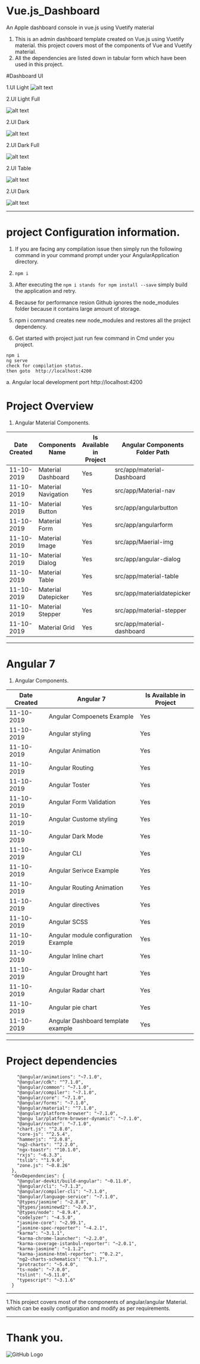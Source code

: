 # Vue.js_Dashboard
 An Apple dashboard console in vue.js using Vuetify material

 
 
1. This is an admin dashboard template created on Vue.js using Vuetify material. this project covers most of the components of Vue and Vuetify material.
2. All the dependencies are listed down in tabular form which have been used in this project.

#Dashboard UI

1.UI Light
![alt text](https://lh3.googleusercontent.com/6S3QPCmjlBGdTDBAk8nazcHv-Ub8yDx-FyY5HcdNSfalvLvP2gnw0QTFvm9-OsnPIpzmBjRi5ZE3nUOeTsUOMZA7OajPWNBOfcANczE6ZKU8t-EcLN--SMG-OdtuY92gD0l6pOP_UysWnWDCnP96Gie9oNjtEd7UlrB0XHyhCKvNixGADNBtjO7RgFd_vn1jKO3OrEvyxlbTYkaq5nfm3PzlnD6hT4tQhIUkbF5Om91SjnGlV1Vihb5zDsXOTm0GYvygsR-U6vPOY98zb8Q4TAZ4QQS5xhziyEDjyHpDrNzjfm7RsSedt4CaxMsAlV3BBlrrnBhJjAAQo8UPF4ehm3OkH-2TmOQkQvGJngB0z8R9t9XB4BjArWoUNHlidO9m8QsTslLr1RFeEGoVtBPQZJVFBfWFpvqIwsGIyyXxgLoC7ymxCN765-kkYhRy5kZtp98fGqm_-dT61NSLvvZD87ulWHAJCYaUJ21THPf_U9qWIZBsNOHDDollDrawAmK0JXPTk1RRaSwtA2ZedFh58VM6EQwrI56HPfMAN87jr04Qsy6GkQZCMFQJ1b0QxuFo6OHujMCejJCTHN04KYzfa54-Vf1QV3MPNmuGHIet40mXrW6BGKzaEj6IGVRZxM5ICfZERaj0XSzXLzRJNdTr4D6zkmHfYLsIDkl-M-LQscoTOZDs_Wl4OR2Rntk3HsfzllGhdH3q9jaNLfoXEtp-eBzZlfqP03KxPloEs7kPiUPSdc0=w1280-h720-no)

2.UI Light Full
 
![alt text](https://lh3.googleusercontent.com/xeaDo9QJlNKxPTLhqiiWab1uyZsXEzMuJjDCDH8EVQ6L-3OZwY0-A6fQRIR_mTAZ8OKycmoQ4eb2tjJa8GF1ULUj6rylboyMDUY1BOam11c90uteR3NBQzOPTLHwmJJgBb6UeG6R4KbrKhZerWbOn_6d7SsK_gIAYbk8e9qfl6jJUogQMQtv4QYfogBBwywGP_G8ahaxMBhJhXmOgNnSvYxLuLiJ_Z8VNxvPCBIvVyxpCrecZdzaHf5-GrCet_uskuLwcmu1Qv9HzpVkfcXlIHcDHLkXwOhqxvN5jXb_41AQ0BWpnHI0Itxx074LpO1wkQ9rX-NGDZ-yNf-37jT33P3vNcR8To_zfTb3oLNA9DjF66SuK4sMcFwGG0zQK9dbHAZcfLhMlENlEQGV3iDTLF0vnILo1yexfpy1adyUDKcq1dsl9I7LkmOvNjGHL4N5qZEtqUGBc6IJuwjs5nXaQaKQt3B1jINmsGTdSq8LcXZXypLXkKWUEIUhkFHizTaG9PKLrND7ZRw132DTjyEXLE5AkzXlqjg_5Zh3y9bBtuV4WUN2zWFtw5pb_CBAuFBCw01UVotxJ769ijw3QDPwLDwJe9px_4R5V2l6_YS81u6vryF_1dAqT32cggLGiSVxuyQRK9Zwu1xx1y_T3BsnsyzdBphnKqgdk3XpgdluQMAEFFHrnaNKMs4nSCA0yXXF_7sRoImQjz3ON0YlBBlWS4To9S0bD3B9c0DW4CPOzRxsb5k=w1280-h720-no
)


2.UI Dark
 
![alt text](https://lh3.googleusercontent.com/p4-gjmhmJ2vANZFSUDD-geJrUcEs9B9_JY8RqDg9xf83mE9K4zxOvnb6wMAtmzYgujaGfwXQnd4MVjWVU9TH3MyfbPbx782glFOHOMQ9KPjDfxRl-FzNAY55sxvp4rYY6uyJhgfRQfB-UV-w8B3xr9MRw62eKdAtUK7Ho6ct9dx5zpFZnbufttgCmkvqtuM-6y0MLD6KCEd3XxB7SLUV6H8bVr-UxhCjyNZrTDTyCA5xSXnGA3h1JRkZ9soNc9WKf2reC9Ge6sBfK9w0Tnz23urKk3Ald0VutCfQP_MEEzKCrtjAonbo_oGCAtPoN0Nf4MMV9mTOjGoXYXJfNR96lkmRVlqGbaf8xxCVK_MIH5HiB14xDHxx3olgC91qhQGL3eClOMOHSqsLFqQnxSPnV19rdehlelmh4hu1TQvq9N8kORbyo_xt3G-aWDP0wsr--QlemEUG6knpqbCwvQwTlmG3kwrQuKJmqRgcbnHln9DiaIkv-c4GXfEwECv0b7sFPsgMrER2IHO4kRsn-8GoGf1MjVnkxUdE2RYgZv9CBHXWQNhtilrwTjNuzzB8k26UbK5JmmVUSs1S0Ow0SwdEcP5bRdJ_xdvSBr1q7cda7TMVK77h5xfU79UnRQGUTxeoFtQoVeJAXugktRH7L7waO2zY1G-T_xcc2oKW5-QjrnKiTLwQon-4MElxw1fWNXcEtmgWE5Dr01P2tvETwQFeOPmJ3XQrIbJFxW3CAlRh_S5bkfI=w1280-h720-no)

2.UI Dark Full
 
![alt text](https://lh3.googleusercontent.com/nyexWmwTweLOVvgXMBjrXV2GvMoaIPo3f0IJhPzz-iJGftKC1LcfSFfeeQc3LbYnhtzD8_tG_r1xYwIGwDkOTs8PwTVhAzWL2Vk1eQ3VxgIHL34OLjx5nU6kW2QpfGdq0IaVn5qrs_6ARrYmGmT256QCt3_XkaK4kdiCyluITSHc44nTPUDZh02yW318SpQIeQCP8TfnSPtFiKuyqlu8qqhj1IJd5HZYxdNJDoZVjQV0V5Yg8TmJW5y0T2uFhZS9Ua9W8CzUxEjJxPeNZfkDZJVjVQzAyeteSmfDGMr04vQt4EKIHOSJppQoOSyZVcbKBpmVXWyXEsVSi9aKU_jQkhAIu2OMAmbpl3kj0wnzHfn1myY11dTg16MUiyb00FWskGiHc5e9MN5hzlY7eSMHniNc2A4l_Kkksau5GMb1qywQx3CEyge6Pwq0HgHiRG2rAjRwucFzgURGHwOx0tMPT4Jx92iO9TH5Y3ErUCPf4dTQULrXSq_5jxOsIMbR35AtgkTU39haOIRgbTUvtwXn7ROvPKE0DNkZG87i2xtElxU_-vyewsIMErrpxYnBolZwHHsY4VneY7PcCIWMfSWSsIYiWbxoK5ica5DWL5PW85VSLd1c75vMISWEDjQ2lKJGQgPwAdn6_7fXaqAnKmi0Y2zdS6N9wt7zll8jQAwlkbxN4fMeeKHXrqZh_zsAax5uuODy5WMQCafPk3JB7gIOEEDEJBjSkMjSUQFkmt2nwTGqPEA=w1280-h720-no)



2.UI Table
 
![alt text](https://lh3.googleusercontent.com/u9HGtBOWdvjZFtuzL2jR1XL4FCJU58XJ1HhKWjFuCJXX_Pv0iqlmK2OllllI5yImCe5WH1DGXSPi1d5CmvhiRIC16_IEJyNsGcjy-fUIE21CCF-nyV985FobTBKXesmCo6mpNtnDwNKtUMQCdEbUqPcQ7PP7XHyDiI5WcJAkXqW77cMm6MK6bnVb_6nd8xU958pB5-t7AvIPwRJrN7FvK1fqo46ePeZEr7dTmBo93_6ZWDXm6tKXFwUD9ewCfHCNukG6QrEWEaO5tm1rNlinfunYQ7i6Tb6wG0eftcwqhTqWBzrp53DpZBTarbaMlFO30VmF1qiepMKhrzidVduXSJLjlXW3qxdAJVoO5FtczHMEMHUeeGfxuSkx3oeb6ykBwMO1t6oU3SFeGQMlTL6KD7BqLeA9_YK5I7Kn_6VRTm7NhL7MdOOs4-poMV2OQ68x-qEtVamie5bb21lHtYebokB_h38OdtwxbUsyus9hfFO2pAUeiFahM9I10HI8v3SWI1xEBgE9Fmh708XyHWo-fKsShvAIM-6X4Q9degmK0gSrAAB2wuBpEBF3eE4-qRfA4nfD7ThmA4K0IYYBRab6ZEis3-AvHnDOaL4O-ho-ryb4PrUd2poQ8Sz0mle7oqaQoM3XeNQi0KtVZA7CWUXQKSthWC16sRQLv2fUVgST1D7wAZRnXnH7-mEyo6A85xHtZAp5n4Z6WuvPk9yPI2LeWk2WaSTL62SNUBJ_KitNCcr5NsY=w1280-h720-no)



2.UI Dark
 
![alt text](https://photos.google.com/share/AF1QipOCiWCQr1qJg7AMxPyqM52pwCarB2i1Z-Nrw866IKj7ZA7kBewoLCWrlxj01I8xSw/photo/AF1QipMS_iyFlqwYVQKkmB3X3Za34oo-DaIBuxJvyuEk?key=QlJEZkdTMV9mYTdnM2MwRjcxdlB1ZFJXZEtIVkVn)


 


***
# project Configuration information.
1. If you are facing any compilation issue then simply run the following command in your command prompt under your AngularApplication       directory.


2. ```npm i```

3. After executing the ```npm i stands for npm install --save``` simply build the application and retry.

4. Because for performance resion Github ignores the node_modules folder because it contains large amount of storage.

5. npm i command creates new node_modules and restores all the project dependency.
6. Get started with project just run few command in Cmd under you 
project.

```
npm i
ng serve
check for compilation status.
then goto  http://localhost:4200
```
a. Angular local development port  http://localhost:4200
 
 
# Project Overview 

1. Angular Material Components.

 
 |Date Created| Components Name  | Is Available in Project |  Angular Components Folder  Path  |
| ----------- | ---------------- | ----------------------- |   ---------------------- |
|11-10-2019 | Material Dashboard    |    Yes                |    src/app/material-Dashboard                   |
|11-10-2019 | Material Navigation     |  Yes             |       src/app/Material-nav         |
|11-10-2019 | Material Button    |    Yes                |        src/app/angularbutton                |
|11-10-2019 | Material Form    |    Yes                  |         src/app/angularform              |
|11-10-2019 | Material Image    |    Yes                   |         src/app/Maerial-img              |
|11-10-2019 | Material Dialog    |    Yes                |    src/app/angular-dialog                   |
|11-10-2019 | Material Table    |    Yes                |    src/app/material-table                   |
|11-10-2019 | Material Datepicker    |    Yes                |    src/app/materialdatepicker                   |
|11-10-2019 | Material Stepper    |    Yes                |    src/app/material-stepper                   |
|11-10-2019 | Material Grid    |    Yes                |    src/app/material-dashboard                   |


___ 

# Angular 7 

1. Angular Components.

 
 |Date Created| Angular 7  | Is Available in Project  |
| ----------- | ---------------- | ----------------- |
|11-10-2019 | Angular Compoenets Example    |    Yes         |
|11-10-2019 | Angular styling     |  Yes         |
|11-10-2019 | Angular Animation    |    Yes            |
|11-10-2019 | Angular Routing    |    Yes              |
|11-10-2019 | Angular Toster    |    Yes               |
|11-10-2019 | Angular Form Validation    |    Yes            |
|11-10-2019 | Angular Custome styling    |    Yes             |
|11-10-2019 | Angular Dark Mode    |    Yes        |
|11-10-2019 | Angular CLI    |    Yes           |
|11-10-2019 | Angular Serivce Example    |    Yes           |
|11-10-2019 | Angular Routing Animation    |    Yes           |
|11-10-2019 | Angular directives    |    Yes           |
|11-10-2019 | Angular SCSS    |    Yes           |
|11-10-2019 | Angular module configuration  Example  |    Yes           |
|11-10-2019 | Angular Inline chart    |    Yes           |
11-10-2019 | Angular   Drought hart   |    Yes           |
11-10-2019 | Angular Radar chart    |    Yes           |
11-10-2019 | Angular pie chart    |    Yes           |
11-10-2019 | Angular Dashboard template example    |    Yes           |

 
 

___

# Project dependencies
``` "dependencies": {
    "@angular/animations": "~7.1.0",
    "@angular/cdk": "^7.1.0",
    "@angular/common": "~7.1.0",
    "@angular/compiler": "~7.1.0",
    "@angular/core": "~7.1.0",
    "@angular/forms": "~7.1.0",
    "@angular/material": "^7.1.0",
    "@angular/platform-browser": "~7.1.0",
    "@angu lar/platform-browser-dynamic": "~7.1.0",
    "@angular/router": "~7.1.0",
    "chart.js": "^2.8.0",
    "core-js": "^2.5.4",
    "hammerjs": "^2.0.8",
    "ng2-charts": "^2.2.0",
    "ngx-toastr": "^10.1.0",
    "rxjs": "~6.3.3",
    "tslib": "^1.9.0",
    "zone.js": "~0.8.26"
  },
  "devDependencies": {
    "@angular-devkit/build-angular": "~0.11.0",
    "@angular/cli": "~7.1.3",
    "@angular/compiler-cli": "~7.1.0",
    "@angular/language-service": "~7.1.0",
    "@types/jasmine": "~2.8.8",
    "@types/jasminewd2": "~2.0.3",
    "@types/node": "~8.9.4",
    "codelyzer": "~4.5.0",
    "jasmine-core": "~2.99.1",
    "jasmine-spec-reporter": "~4.2.1",
    "karma": "~3.1.1",
    "karma-chrome-launcher": "~2.2.0",
    "karma-coverage-istanbul-reporter": "~2.0.1",
    "karma-jasmine": "~1.1.2",
    "karma-jasmine-html-reporter": "^0.2.2",
    "ng2-charts-schematics": "^0.1.7",
    "protractor": "~5.4.0",
    "ts-node": "~7.0.0",
    "tslint": "~5.11.0",
    "typescript": "~3.1.6"
  }
  ```
  
  
  ---
  
  1.This project covers most of the components of angular/angular Material. which can be easily configuration and modify as per requirements.
  
  ___


# Thank you.
![GitHub Logo](https://avatars0.githubusercontent.com/u/51473212?s=460&v=4)
